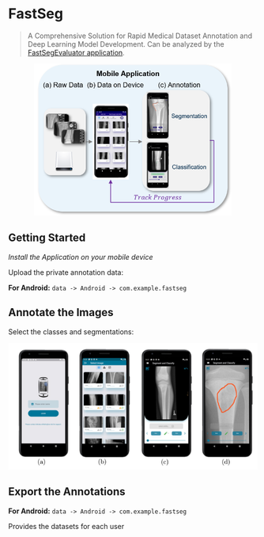 # FastSeg
> A Comprehensive Solution for Rapid Medical Dataset Annotation and Deep Learning Model Development. Can be analyzed by the [FastSegEvaluator application](https://github.com/NikonPic/FastSegEvaluator).

<p align="center">
  <img src="assets/mobileapp.png" width="400">
</p>






## Getting Started

*Install the Application on your mobile device*

Upload the private annotation data:

**For Android:**
`data -> Android -> com.example.fastseg`

## Annotate the Images

Select the classes and segmentations:

![Annotation Screens](assets/annoscreens.png)


## Export the Annotations

**For Android:**
`data -> Android -> com.example.fastseg`

Provides the datasets for each user 